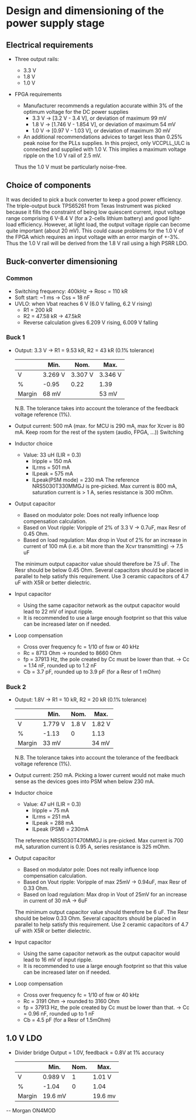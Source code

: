 # Design and dimensioning of the power supply stage

## Electrical requirements

* Three output rails:
    * 3.3 V
    * 1.8 V
    * 1.0 V

* FPGA requirements
    * Manufacturer recommends a regulation accurate within 3% of the optimum voltage for the DC power supplies
        * 3.3 V -> [3.2 V - 3.4 V], or deviation of maximum 99 mV
        * 1.8 V -> [1.746 V - 1.854 V], or deviation of maximum 54 mV
        * 1.0 V -> [0.97 V - 1.03 V], or deviation of maximum 30 mV
    * An additional recommendations advices to target less than 0.25% peak noise for the PLLs supplies. In this project, only VCCPLL_ULC is connected and supplied with 1.0 V. This implies a maximum voltage ripple on the 1.0 V rail of 2.5 mV.

    Thus the 1.0 V must be particularly noise-free.

## Choice of components

It was decided to pick a buck converter to keep a good power efficiency. The triple-output buck TPS65261 from Texas Instrument was picked because it fills the constraint of being low quiescent current, input voltage range comprising 6 V-8.4 V (for a 2-cells lithium battery) and good light-load efficiency. However, at light load, the output voltage ripple can become quite important (about 20 mV). This could cause problems for the 1.0 V of the FPGA which requires an input voltage with an error margin of +-3%. Thus the 1.0 V rail will be derived from the 1.8 V rail using a high PSRR LDO.

## Buck-converter dimensioning

### Common

 * Switching frequency: 400kHz -> Rosc = 110 kR
 * Soft start: ~1 ms -> Css = 18 nF
 * UVLO: when Vbat reaches 6 V (6.0 V falling, 6.2 V rising)
    * R1 = 200 kR
    * R2 = 47.58 kR -> 47.5kR
    * Reverse calculation gives 6.209 V rising, 6.009 V falling

### Buck 1

 * Output: 3.3 V -> R1 = 9.53 kR, R2 = 43 kR (0.1% tolerance)

    |        | Min.    | Nom.    | Max.    |
    |--------|---------|---------|---------|
    | V      | 3.269 V | 3.307 V | 3.346 V |
    | %      | -0.95   | 0.22    | 1.39    |
    | Margin | 68 mV   |         | 53 mV   |

    N.B. The tolerance takes into account the tolerance of the feedback voltage reference (1%).

 * Output current: 500 mA (max. for MCU is 290 mA, max for Xcver is 80 mA. Keep room for the rest of the system (audio, FPGA, ...))
 Switching 

 * Inductor choice 
    * Value: 33 uH (LIR = 0.3)
        * Iripple = 150 mA
        * ILrms = 501 mA
        * ILpeak = 575 mA
        * ILpeak(PSM mode) = 230 mA
    The reference NRS5030T330MMGJ is pre-picked. Max current is 800 mA, saturation current is > 1 A, series resistance is 300 mOhm.
* Output capacitor
    * Based on modulator pole: Does not really influence loop compensation calculation.
    * Based on Vout ripple: Voripple of 2% of 3.3 V -> 0.7uF, max Resr of 0.45 Ohm.
    * Based on load regulation: Max drop in Vout of 2% for an increase in current of 100 mA (i.e. a bit more than the Xcvr transmitting) -> 7.5 uF

    The minimum output capacitor value should therefore be 7.5 uF. The Resr should be below 0.45 Ohm. Several capacitors should be placed in parallel to help satisfy this requirement.
    Use 3 ceramic capacitors of 4.7 uF with X5R or better dielectric.

* Input capacitor
    * Using the same capacitor network as the output capacitor would lead to 22 mV of input ripple. 
    * It is recommended to use a large enough footprint so that this value can be increased later on if needed.

* Loop compensation
    * Cross over frequency fc = 1/10 of fsw or 40 kHz
    * Rc = 8713 Ohm -> rounded to 8660 Ohm
    * fp = 37913 Hz, the pole created by Cc must be lower than that. -> Cc = 1.14 nF, rounded up to 1.2 nF
    * Cb = 3.7 pF, rounded up to 3.9 pF (for a Resr of 1 mOhm)


 ### Buck 2

 * Output: 1.8V -> R1 = 10 kR, R2 = 20 kR (0.1% tolerance)

    |        | Min.    | Nom.  | Max.   |
    |--------|---------|-------|--------|
    | V      | 1.779 V | 1.8 V | 1.82 V |
    | %      | -1.13   | 0     | 1.13   |
    | Margin | 33 mV   |       | 34 mV  |

    N.B. The tolerance takes into account the tolerance of the feedback voltage reference (1%).
 * Output current: 250 mA. Picking a lower current would not make much sense as the devices goes into PSM when below 230 mA.

 * Inductor choice
    * Value: 47 uH (LIR = 0.3)
        * Iripple = 75 mA
        * ILrms = 251 mA
        * ILpeak = 288 mA
        * ILpeak (PSM) = 230mA

    The reference NRS5030T470MMGJ is pre-picked. Max current is 700 mA, saturation current is 0.95 A, series resistance is 325 mOhm.

* Output capacitor   
    * Based on modulator pole: Does not really influence loop compensation calculation.
    * Based on Vout ripple: Voripple of max 25mV -> 0.94uF, max Resr of 0.33 Ohm.
    * Based on load regulation: Max drop in Vout of 25mV for an increase in current of 30 mA -> 6uF

    The minimum output capacitor value should therefore be 6 uF. The Resr should be below 0.33 Ohm. Several capacitors should be placed in parallel to help satisfy this requirement.
    Use 2 ceramic capacitors of 4.7 uF with X5R or better dielectric.

* Input capacitor
    * Using the same capacitor network as the output capacitor would lead to 16 mV of input ripple. 
    * It is recommended to use a large enough footprint so that this value can be increased later on if needed.

* Loop compensation
    * Cross over frequency fc = 1/10 of fsw or 40 kHz
    * Rc = 3191 Ohm -> rounded to 3160 Ohm
    * fp = 37913 Hz, the pole created by Cc must be lower than that. -> Cc = 0.96 nF, rounded up to 1 nF
    * Cb = 4.5 pF (for a Resr of 1.5mOhm)

## 1.0 V LDO

* Divider bridge
    Output = 1.0V, feedback = 0.8V at 1% accuracy

    |        | Min.    | Nom. | Max.    |
    |--------|---------|------|---------|
    | V      | 0.989 V | 1    | 1.01 V  |
    | %      | -1.04   | 0    | 1.04    |
    | Margin | 19.6 mV |      | 19.6 mv |

-- Morgan ON4MOD